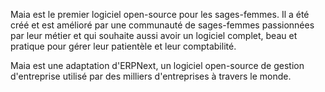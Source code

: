 Maia est le premier logiciel open-source pour les sages-femmes.
Il a été créé et est amélioré par une communauté de sages-femmes passionnées par leur métier et qui souhaite aussi avoir un logiciel complet, beau et pratique pour gérer leur patientèle et leur comptabilité.

Maia est une adaptation d'ERPNext, un logiciel open-source de gestion d'entreprise utilisé par des milliers d'entreprises à travers le monde.
